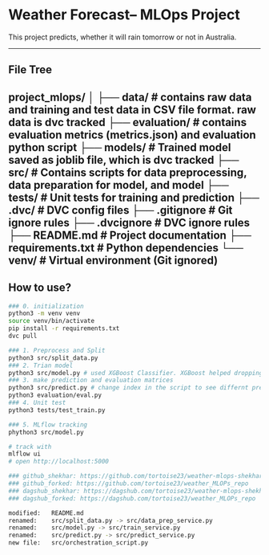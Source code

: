 # Weather Forecast– MLOps Project

This project predicts, whether it will rain tomorrow or not in Australia.

---

## File Tree
project_mlops/
│
├── data/ # contains raw data and training and test data in CSV file format. raw data is dvc tracked
├── evaluation/ # contains evaluation metrics (metrics.json) and evaluation python script
├── models/ # Trained model saved as joblib file, which is dvc tracked
├── src/ # Contains scripts for data preprocessing, data preparation for model, and model
├── tests/ # Unit tests for training and prediction
├── .dvc/ # DVC config files
├── .gitignore # Git ignore rules
├── .dvcignore # DVC ignore rules
├── README.md # Project documentation
├── requirements.txt # Python dependencies
└── venv/ # Virtual environment (Git ignored)
---

## How to use?
```bash
### 0. initialization
python3 -m venv venv
source venv/bin/activate
pip install -r requirements.txt
dvc pull

### 1. Preprocess and Split
python3 src/split_data.py
### 2. Trian model
python3 src/model.py # used XGBoost Classifier. XGBoost helped dropping minimal data points
### 3. make prediction and evaluation matrices
python3 src/predict.py # change index in the script to see differnt prediction 
python3 evaluation/eval.py
### 4. Unit test
python3 tests/test_train.py

### 5. MLflow tracking 
phython3 src/model.py

# track with 
mlflow ui
# open http://localhost:5000

### github_shekhar: https://github.com/tortoise23/weather-mlops-shekhar
### github_forked: https://github.com/tortoise23/weather_MLOPs_repo
### dagshub_shekhar: https://dagshub.com/tortoise23/weather-mlops-shekhar
### dagshub_forked: https://dagshub.com/tortoise23/weather_MLOPs_repo

modified:   README.md
renamed:    src/split_data.py -> src/data_prep_service.py
renamed:    src/model.py -> src/train_service.py
renamed:    src/predict.py -> src/predict_service.py
new file:   src/orchestration_script.py
